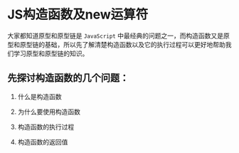 # JS构造函数及new运算符
大家都知道原型和原型链是 ```JavaScript``` 中最经典的问题之一，而构造函数又是原型和原型链的基础，所以先了解清楚构造函数以及它的执行过程可以更好地帮助我们学习原型和原型链的知识。
## 先探讨构造函数的几个问题：
1. 什么是构造函数

2. 为什么要使用构造函数

3. 构造函数的执行过程

4. 构造函数的返回值
